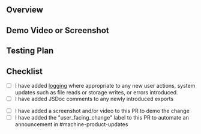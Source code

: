## Overview

<!-- add a link to a GitHub Issue here -->

## Demo Video or Screenshot

## Testing Plan

## Checklist

- [ ] I have added
      [logging](https://github.com/votingworks/vxsuite/tree/main/libs/logging)
      where appropriate to any new user actions, system updates such as file
      reads or storage writes, or errors introduced.
- [ ] I have added JSDoc comments to any newly introduced exports
<!-- for user-facing changes, non-user facing changes can remove or ignore the below items -->
- [ ] I have added a screenshot and/or video to this PR to demo the change
- [ ] I have added the "user_facing_change" label to this PR to automate an
      announcement in #machine-product-updates

